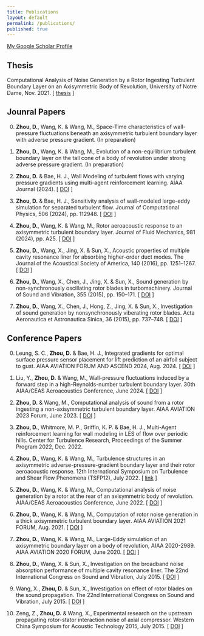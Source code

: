 ```yaml
---
title: Publications
layout: default
permalink: /publications/
published: true
---
```


<a href="https://scholar.google.com/citations?user=x85eynIAAAAJ&hl=en&oi=ao">My Google Scholar Profile</a>

## Thesis
Computational Analysis of Noise Generation by a Rotor Ingesting Turbulent Boundary Layer on an Axisymmetric Body of Revolution, University of Notre Dame, Nov. 2021. [&nbsp;<a href="https://curate.nd.edu/show/7d278s48t31">thesis</a>&nbsp;]


## Jounral Papers
0. <b>Zhou, D.</b>, Wang, K. & Wang, M., Space-Time characteristics of wall-pressure fluctuations beneath an axisymmetric turbulent boundary layer with adverse pressure gradient. (In preparation)

0. <b>Zhou, D.</b>, Wang, K. & Wang, M., Evolution of a non-equilibrium turbulent boundary layer on the tail cone of a body of revolution under strong adverse pressure gradient. (In preparation)

0. <b>Zhou, D.</b> & Bae, H. J., Wall Modeling of turbulent flows with varying pressure gradients using multi-agent reinforcement learning. AIAA Journal (2024). [&nbsp;<a href="https://doi.org/10.2514/1.J063691">DOI</a>&nbsp;]

0. <b>Zhou, D.</b> & Bae, H. J., Sensitivity analysis of wall-modeled large-eddy simulation for separated turbulent flow. Journal of Computational Physics, 506 (2024), pp. 112948. [&nbsp;<a href="https://doi.org/10.1016/j.jcp.2024.112948">DOI</a>&nbsp;]

0. <b>Zhou, D.</b>, Wang, K. & Wang, M., Rotor aeroacoustic response to an axisymmetric turbulent boundary layer. Journal of Fluid Mechanics, 981 (2024), pp. A25. [&nbsp;<a href="https://doi.org/10.1017/jfm.2024.29">DOI</a>&nbsp;]

0. <b>Zhou, D.</b>, Wang, X., Jing, X. & Sun, X., Acoustic properties of multiple cavity resonance liner for absorbing higher-order duct modes. The Journal of the Acoustical Society of America, 140 (2016), pp. 1251–1267. [&nbsp;<a href="https://asa.scitation.org/doi/abs/10.1121/1.4959001">DOI</a>&nbsp;]


0. <b>Zhou, D.</b>, Wang, X., Chen, J., Jing, X. & Sun, X., Sound generation by non-synchronously oscillating rotor blades in turbomachinery. Journal of Sound and Vibration, 355 (2015), pp. 150–171. [&nbsp;<a href="https://www.sciencedirect.com/science/article/abs/pii/S0022460X15005003">DOI</a>&nbsp;]

0. <b>Zhou, D.</b>, Wang, X., Chen, J., Hong, Z., Jing, X. & Sun, X., Investigation of sound generation by nonsynchronously viberating rotor blades. Acta Aeronautica et Astronautica Sinica, 36 (2015), pp. 737–748. [&nbsp;<a href="https://hkxb.buaa.edu.cn/EN/10.7527/S1000-6893.2015.0029">DOI</a>&nbsp;]



## Conference Papers
0. Leung, S. C., <b>Zhou, D.</b> & Bae, H. J., Integrated gradients for optimal surface pressure sensor placement for lift prediction of an airfoil subject to gust. AIAA AVIATION FORUM AND ASCEND 2024, Aug. 2024. [&nbsp;<a href="https://arc.aiaa.org/doi/abs/10.2514/6.2024-4148">DOI</a>&nbsp;]

0. Liu, Y., <b>Zhou, D.</b> & Wang, M., Wall-pressure fluctuations induced by a forward step in a high-Reynolds-number turbulent boundary layer. 30th AIAA/CEAS Aeroacoustics Conference, June 2024. [&nbsp;<a href="https://doi.org/10.2514/6.2024-3392">DOI</a>&nbsp;]

0. <b>Zhou, D.</b> & Wang, M., Computational analysis of sound from a rotor ingesting a non-axisymmetric turbulent boundary layer. AIAA AVIATION 2023 Forum, June 2023. [&nbsp;<a href="https://doi.org/10.2514/6.2023-3658">DOI</a>&nbsp;]

0. <b>Zhou, D.</b>, Whitmore, M. P., Griffin, K. P. & Bae, H. J., Multi-Agent reinforcement learning for wall modeling in LES
of flow over periodic hills. Center for Turbulence Research, Proceedings of the Summer Program 2022, Dec. 2022.

0. <b>Zhou, D.</b>, Wang, K. & Wang, M., Turbulence structures in an axisymmetric adverse-pressure-gradient boundary layer and their rotor aeroacoustic response. 12th International Symposium on Turbulence and Shear Flow Phenomena (TSFP12), July 2022. [&nbsp;<a href="http://www.tsfp-conference.org/proceedings/2022/448.pdf">link</a>&nbsp;]

0. <b>Zhou, D.</b>, Wang, K. & Wang, M., Computational analysis of noise generation by a rotor at the rear of an axisymmetric body of revolution. AIAA/CEAS Aeroacoustics Conference, June 2022. [&nbsp;<a href="https://arc.aiaa.org/doi/abs/10.2514/6.2022-3090">DOI</a>&nbsp;]

0. <b>Zhou, D.</b>, Wang, K. & Wang, M., Computation of rotor noise generation in a thick axisymmetric turbulent boundary layer. AIAA AVIATION 2021 FORUM, Aug. 2021. [&nbsp;<a href="https://arc.aiaa.org/doi/abs/10.2514/6.2021-2186">DOI</a>&nbsp;]

0. <b>Zhou, D.</b>, Wang, K. & Wang, M., Large-Eddy simulation of an axisymmetric boundary layer on a body of revolution, AIAA 2020-2989. AIAA AVIATION 2020 FORUM, June 2020. [&nbsp;<a href="https://arc.aiaa.org/doi/abs/10.2514/6.2020-2989">DOI</a>&nbsp;]


0. <b>Zhou, D.</b>, Wang, X. & Sun, X., Investigation on the broadband noise absorption performance of multiple cavity resonance liner. The 22nd International Congress on Sound and Vibration, July 2015. [&nbsp;<a href="https://www.researchgate.net/publication/281135750_INVESTIGATION_ON_THE_BROADBAND_NOISE_ABSORPTION_PERFORMANCE_OF_MULTIPLE_CAVITY_RESONANCE_LINER">DOI</a>&nbsp;]


0. Wang, X., <b>Zhou, D.</b> & Sun, X., Investigation on effect of rotor blades on the sound propagation. The 22nd International Congress on Sound and Vibration, July 2015. [&nbsp;<a href="https://www.researchgate.net/publication/281094771_INVESTIGATION_ON_EFFECT_OF_ROTOR_BLADES_ON_THE_SOUND_PROPAGATION">DOI</a>&nbsp;]


0. Zeng, Z., <b>Zhou, D.</b> & Wang, X., Experimental research on the upstream propagating rotor-stator interaction noise of axial compressor. Western China Symposium for Acoustic Technology 2015, July 2015. [&nbsp;<a href="https://curate.nd.edu/show/7d278s48t31">DOI</a>&nbsp;]





